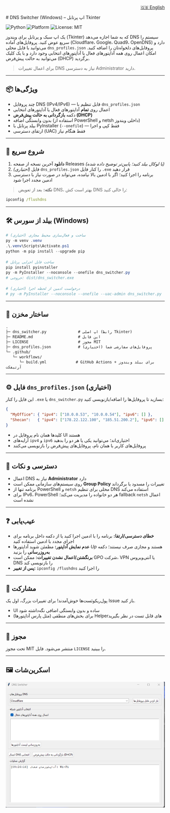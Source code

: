 <p align="right">
  <a href="README.md">🇬🇧 English</a> 
</p>
# DNS Switcher (Windows) – اپ پرتابل Tkinter

![Python](https://img.shields.io/badge/Python-3.10%2B-blue)
![Platform](https://img.shields.io/badge/Platform-Windows-2ea44f)
![License: MIT](https://img.shields.io/badge/License-MIT-yellow)

یک اپ سبک و پرتابل برای ویندوز (Tkinter) که به شما اجازه می‌دهد DNS سیستم را سریع عوض کنید. پروفایل‌های آماده (Cloudflare، Google، Quad9، OpenDNS) دارد و می‌توانید با فایل محلی `dns_profiles.json` پروفایل‌های دلخواه‌تان را اضافه کنید. امکان اعمال روی همه آداپتورهای فعال یا آداپتورهای انتخابی وجود دارد و با یک کلیک می‌توانید به حالت پیش‌فرض (DHCP) برگردید.

> برای اعمال تغییرات DNS نیاز به دسترسی Administrator دارید.

---

## 📦 ویژگی‌ها
- چند پروفایل DNS (IPv4/IPv6) — قابل تنظیم با `dns_profiles.json`
- اعمال روی **تمام** آداپتورهای فعال یا آداپتورهای انتخابی
- دکمه **بازگردانی به حالت پیش‌فرض (DHCP)**
- بدون وابستگی اضافه (استفاده از PowerShell و netsh داخلی ویندوز)
- بیلد پرتابل با PyInstaller (`--onefile`) — فقط کپی و اجرا
- ارتقای دسترسی (UAC) فقط هنگام نیاز

---

## 🚀 شروع سریع
1. **دانلود** آخرین نسخه از صفحه Releases *(یا لوکال بیلد کنید؛ پایین‌تر توضیح داده شده)*
2. *(اختیاری)* فایل `dns_profiles.json` را کنار فایل `.exe` قرار دهید
3. برنامه را اجرا کنید؛ اگر با ادمین بالا نیامده، می‌تواند در صورت نیاز با دسترسی ادمین مجدد اجرا شود

> **نکته:** بعد از تعویض DNS، بهتر است کش DNS را خالی کنید:
```bat
ipconfig /flushdns
```

---

## 🛠 بیلد از سورس (Windows)
```powershell
# (اختیاری) ساخت و فعال‌سازی محیط مجازی
py -m venv .venv
.\.venv\Scripts\Activate.ps1
python -m pip install --upgrade pip

# ساخت فایل اجرایی پرتابل
pip install pyinstaller
py -m PyInstaller --noconsole --onefile dns_switcher.py
# خروجی: dist/dns_switcher.exe

# (اختیاری) درخواست ادمین از لحظه اجرا
# py -m PyInstaller --noconsole --onefile --uac-admin dns_switcher.py
```

---

## 📁 ساختار مخزن
```
.
├─ dns_switcher.py              # اپ اصلی (رابط Tkinter)
├─ README.md                    # این فایل
├─ LICENSE                      # مجوز MIT
├─ dns_profiles.json            # (اختیاری) پروفایل‌های سفارشی شما
└─ .github/
   └─ workflows/
      └─ build.yml             # GitHub Actions برای بیلد ویندوز + آرتیفکت
```

---

## ⚙️ فایل `dns_profiles.json` (اختیاری)
این فایل را کنار `.exe` یا `dns_switcher.py` بسازید تا پروفایل‌ها را اضافه/بازنویسی کنید:
```json
{
  "MyOffice": { "ipv4": ["10.0.0.53", "10.0.0.54"], "ipv6": [] },
  "Shecan":   { "ipv4": ["178.22.122.100", "185.51.200.2"], "ipv6": [] }
}
```
- کلیدها همان نام پروفایل در UI هستند
- آرایه‌های `ipv4` و `ipv6` اختیاری‌اند؛ می‌توانید یکی یا هر دو را بدهید
- پروفایل‌های کاربر با همان نام، پروفایل‌های پیش‌فرض را بازنویسی می‌کنند

---

## 🔐 دسترسی و نکات
- اعمال DNS نیاز به **Administrator** دارد
- روی سیستم‌های سازمانی ممکن است **Group Policy** تغییرات را مسدود یا برگرداند
- برنامه تنها از PowerShell و `netsh` محلی برای تنظیم DNS استفاده می‌کند
- برای IPv6، PowerShell هر دو خانواده را مدیریت می‌کند؛ fallback `netsh` اعمال نشده است

---

## ❓ عیب‌یابی
- **خطای دسترسی/ارتقا:** برنامه را با ادمین اجرا کنید یا از دکمه داخل برنامه برای اجرای مجدد با ادمین استفاده کنید
- **عدم نمایش آداپتور:** مطمئن شوید آداپتورها *Up* هستند و مجازی صرف نیستند؛ دکمه **به‌روزرسانی** را بزنید
- **برنگشتن/اعمال نشدن تغییرات:** ممکن است GPO شرکت، VPN یا آنتی‌ویروس DNS را بازنویسی کند
- **پس از تغییر:** `ipconfig /flushdns` را اجرا کنید

---

## 🤝 مشارکت
پول‌ریکوئست‌ها خوش‌آمدند! برای تغییرات بزرگ، اول یک Issue باز کنید.

- UI ساده و بدون وابستگی اضافی نگه‌داشته شود
- برای بخش‌های منطقی (مثل پارس آداپتورها) Helperهای قابل تست در نظر بگیرید

---

## 📝 مجوز
تحت مجوز MIT منتشر می‌شود. فایل `LICENSE` را ببینید.

---

## 🖼️ اسکرین‌شات

![رابط برنامه DNS Switcher](docs/screenshot-ui.png)
